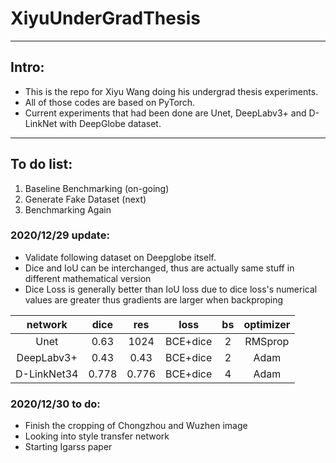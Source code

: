 # XiyuUnderGradThesis
---
## Intro: 
+ This is the repo for Xiyu Wang doing his undergrad thesis experiments.  
+ All of those codes are based on PyTorch.  
+ Current experiments that had been done are Unet, DeepLabv3+ and D-LinkNet with DeepGlobe dataset.  
---
## To do list:  
1. Baseline Benchmarking (on-going)  
2. Generate Fake Dataset (next)  
3. Benchmarking Again  

### 2020/12/29 update:  
+ Validate following dataset on Deepglobe itself.
+ Dice and IoU can be interchanged, thus are actually same stuff in different mathematical version  
+ Dice Loss is generally better than IoU loss due to dice loss's numerical values are greater thus gradients are larger when backproping  

| network     | dice  | res   | loss     | bs | optimizer |
|:-----------:|:-----:|:-----:|:--------:|:--:| :-------: |
| Unet        | 0.63  | 1024  | BCE+dice | 2  | RMSprop   |
| DeepLabv3+  | 0.43  | 0.43  | BCE+dice | 2  | Adam      |
| D-LinkNet34 | 0.778 | 0.776 | BCE+dice | 4  | Adam      |

### 2020/12/30 to do:  
+ Finish the cropping of Chongzhou and Wuzhen image  
+ Looking into style transfer network  
+ Starting Igarss paper  
